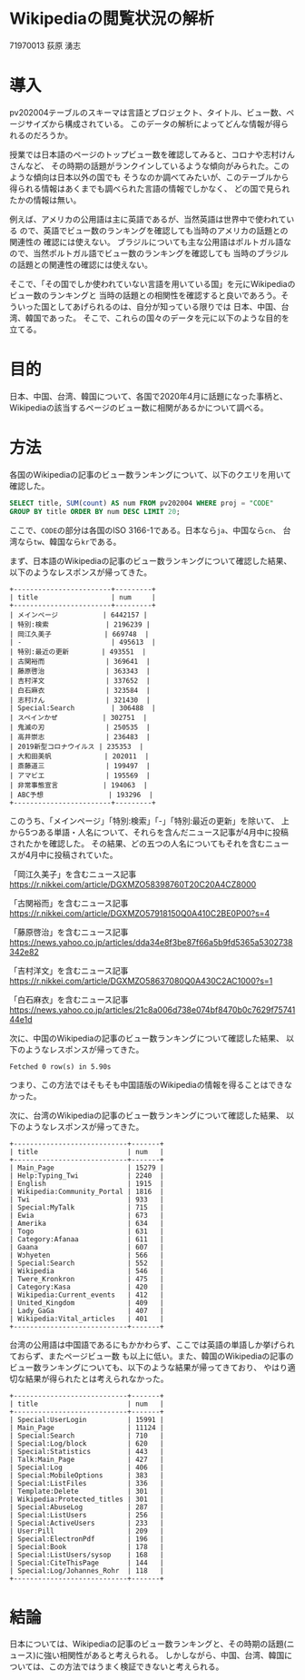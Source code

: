 # Wikipediaの閲覧状況の解析

71970013 荻原 湧志

# 導入
pv202004テーブルのスキーマは言語とブロジェクト、タイトル、ビュー数、ページサイズから構成されている。
このデータの解析によってどんな情報が得られるのだろうか。

授業では日本語のページのトップビュー数を確認してみると、コロナや志村けんさんなど、
その時期の話題がランクインしているような傾向がみられた。このような傾向は日本以外の国でも
そうなのか調べてみたいが、このテーブルから得られる情報はあくまでも調べられた言語の情報でしかなく、
どの国で見られたかの情報は無い。

例えば、アメリカの公用語は主に英語であるが、当然英語は世界中で使われている
ので、英語でビュー数のランキングを確認しても当時のアメリカの話題との関連性の
確認には使えない。
ブラジルについても主な公用語はポルトガル語なので、当然ポルトガル語でビュー数のランキングを確認しても
当時のブラジルの話題との関連性の確認には使えない。

そこで、「その国でしか使われていない言語を用いている国」を元にWikipediaのビュー数のランキングと
当時の話題との相関性を確認すると良いであろう。そういった国としてあげられるのは、自分が知っている限りでは
日本、中国、台湾、韓国であった。
そこで、これらの国々のデータを元に以下のような目的を立てる。

# 目的
日本、中国、台湾、韓国について、各国で2020年4月に話題になった事柄と、
Wikipediaの該当するページのビュー数に相関があるかについて調べる。

# 方法
各国のWikipediaの記事のビュー数ランキングについて、以下のクエリを用いて確認した。

```sql
SELECT title, SUM(count) AS num FROM pv202004 WHERE proj = "CODE" 
GROUP BY title ORDER BY num DESC LIMIT 20;
```

ここで、`CODE`の部分は各国のISO 3166-1である。日本なら`ja`、中国なら`cn`、
台湾なら`tw`、韓国なら`kr`である。

まず、日本語のWikipediaの記事のビュー数ランキングについて確認した結果、
以下のようなレスポンスが帰ってきた。

```
+------------------------+---------+
| title                  | num     |
+------------------------+---------+
| メインページ           | 6442157 |
| 特別:検索              | 2196239 |
| 岡江久美子             | 669748  |
| -                      | 495613  |
| 特別:最近の更新        | 493551  |
| 古関裕而               | 369641  |
| 藤原啓治               | 363343  |
| 吉村洋文               | 337652  |
| 白石麻衣               | 323584  |
| 志村けん               | 321430  |
| Special:Search         | 306488  |
| スペインかぜ           | 302751  |
| 鬼滅の刃               | 250535  |
| 高井崇志               | 236483  |
| 2019新型コロナウイルス | 235353  |
| 大和田美帆             | 202011  |
| 斎藤道三               | 199497  |
| アマビエ               | 195569  |
| 非常事態宣言           | 194063  |
| ABC予想                | 193296  |
+------------------------+---------+
```

このうち、「メインページ」「特別:検索」「-」「特別:最近の更新」を除いて、
上から5つある単語・人名について、それらを含んだニュース記事が4月中に投稿されたかを確認した。
その結果、どの五つの人名についてもそれを含むニュースが4月中に投稿されていた。

「岡江久美子」を含むニュース記事
https://r.nikkei.com/article/DGXMZO58398760T20C20A4CZ8000

「古関裕而」を含むニュース記事
https://r.nikkei.com/article/DGXMZO57918150Q0A410C2BE0P00?s=4

「藤原啓治」を含むニュース記事
https://news.yahoo.co.jp/articles/dda34e8f3be87f66a5b9fd5365a5302738342e82

「吉村洋文」を含むニュース記事
https://r.nikkei.com/article/DGXMZO58637080Q0A430C2AC1000?s=1

「白石麻衣」を含むニュース記事
https://news.yahoo.co.jp/articles/21c8a006d738e074bf8470b0c7629f7574144e1d


次に、中国のWikipediaの記事のビュー数ランキングについて確認した結果、
以下のようなレスポンスが帰ってきた。

```
Fetched 0 row(s) in 5.90s
```

つまり、この方法ではそもそも中国語版のWikipediaの情報を得ることはできなかった。


次に、台湾のWikipediaの記事のビュー数ランキングについて確認した結果、
以下のようなレスポンスが帰ってきた。

```
+----------------------------+-------+
| title                      | num   |
+----------------------------+-------+
| Main_Page                  | 15279 |
| Help:Typing_Twi            | 2240  |
| English                    | 1915  |
| Wikipedia:Community_Portal | 1816  |
| Twi                        | 933   |
| Special:MyTalk             | 715   |
| Ewia                       | 673   |
| Amerika                    | 634   |
| Togo                       | 631   |
| Category:Afanaa            | 611   |
| Gaana                      | 607   |
| Wɔhyeten                   | 566   |
| Special:Search             | 552   |
| Wikipedia                  | 546   |
| Twere_Kronkron             | 475   |
| Category:Kasa              | 420   |
| Wikipedia:Current_events   | 412   |
| United_Kingdom             | 409   |
| Lady_GaGa                  | 407   |
| Wikipedia:Vital_articles   | 401   |
+----------------------------+-------+
```

台湾の公用語は中国語であるにもかかわらず、ここでは英語の単語しか挙げられておらず、またページビュー数
も以上に低い。また、韓国のWikipediaの記事のビュー数ランキングについても、以下のような結果が帰ってきており、
やはり適切な結果が得られたとは考えられなかった。

```
+----------------------------+-------+
| title                      | num   |
+----------------------------+-------+
| Special:UserLogin          | 15991 |
| Main_Page                  | 11124 |
| Special:Search             | 710   |
| Special:Log/block          | 620   |
| Special:Statistics         | 443   |
| Talk:Main_Page             | 427   |
| Special:Log                | 406   |
| Special:MobileOptions      | 383   |
| Special:ListFiles          | 336   |
| Template:Delete            | 301   |
| Wikipedia:Protected_titles | 301   |
| Special:AbuseLog           | 287   |
| Special:ListUsers          | 256   |
| Special:ActiveUsers        | 233   |
| User:Pill                  | 209   |
| Special:ElectronPdf        | 196   |
| Special:Book               | 178   |
| Special:ListUsers/sysop    | 168   |
| Special:CiteThisPage       | 144   |
| Special:Log/Johannes_Rohr  | 118   |
+----------------------------+-------+
```


# 結論
日本については、Wikipediaの記事のビュー数ランキングと、その時期の話題(ニュース)に強い相関性があると考えられる。
しかしながら、中国、台湾、韓国については、この方法ではうまく検証できないと考えられる。
